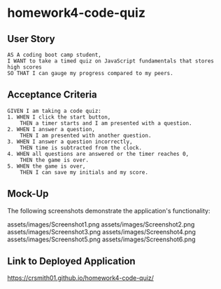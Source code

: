 # homework4-code-quiz

## User Story

```
AS A coding boot camp student,
I WANT to take a timed quiz on JavaScript fundamentals that stores high scores
SO THAT I can gauge my progress compared to my peers.
```

## Acceptance Criteria

```
GIVEN I am taking a code quiz:
1. WHEN I click the start button,
    THEN a timer starts and I am presented with a question.
2. WHEN I answer a question,
    THEN I am presented with another question.
3. WHEN I answer a question incorrectly,
    THEN time is subtracted from the clock.
4. WHEN all questions are answered or the timer reaches 0, 
    THEN the game is over.
5. WHEN the game is over,
    THEN I can save my initials and my score.
```

## Mock-Up

The following screenshots demonstrate the application's functionality:

assets/images/Screenshot1.png
assets/images/Screenshot2.png
assets/images/Screenshot3.png
assets/images/Screenshot4.png
assets/images/Screenshot5.png
assets/images/Screenshot6.png

## Link to Deployed Application
https://crsmith01.github.io/homework4-code-quiz/